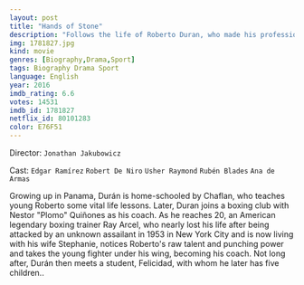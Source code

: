 ```yaml
---
layout: post
title: "Hands of Stone"
description: "Follows the life of Roberto Duran, who made his professional debut in 1968 as a 16-year-old and retired in 2002 at age 50. In June 1980, he defeated Sugar Ray Leonard to capture the WBC welterweight title but shocked the boxing world by returning to his corner in the November rematch, saying 'no mas' (no more)..."
img: 1781827.jpg
kind: movie
genres: [Biography,Drama,Sport]
tags: Biography Drama Sport 
language: English
year: 2016
imdb_rating: 6.6
votes: 14531
imdb_id: 1781827
netflix_id: 80101283
color: E76F51
---
```

Director: `Jonathan Jakubowicz`  

Cast: `Edgar Ramírez` `Robert De Niro` `Usher Raymond` `Rubén Blades` `Ana de Armas` 

Growing up in Panama, Durán is home-schooled by Chaflan, who teaches young Roberto some vital life lessons. Later, Duran joins a boxing club with Nestor "Plomo" Quiñones as his coach. As he reaches 20, an American legendary boxing trainer Ray Arcel, who nearly lost his life after being attacked by an unknown assailant in 1953 in New York City and is now living with his wife Stephanie, notices Roberto's raw talent and punching power and takes the young fighter under his wing, becoming his coach. Not long after, Durán then meets a student, Felicidad, with whom he later has five children..